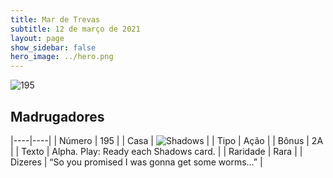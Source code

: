 ```yaml
---
title: Mar de Trevas
subtitle: 12 de março de 2021
layout: page
show_sidebar: false
hero_image: ../hero.png
---
```


![195](https://cdn.keyforgegame.com/media/card_front/pt/496_195_49M846XCW7P5_pt.png)

## Madrugadores

|----|----|
| Número | 195 |
| Casa | ![Shadows](https://archonarcana.com/images/thumb/e/ee/Shadows.png/22px-Shadows.png "Sombras") |
| Tipo | Ação |
| Bônus | 2A |
| Texto | Alpha.  Play: Ready each Shadows card. |
| Raridade | Rara |
| Dizeres | “So you promised I was gonna get some worms…”  |
